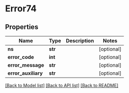 # Error74

## Properties
Name | Type | Description | Notes
------------ | ------------- | ------------- | -------------
**ns** | **str** |  | [optional] 
**error_code** | **int** |  | [optional] 
**error_message** | **str** |  | [optional] 
**error_auxiliary** | **str** |  | [optional] 

[[Back to Model list]](../README.md#documentation-for-models) [[Back to API list]](../README.md#documentation-for-api-endpoints) [[Back to README]](../README.md)



